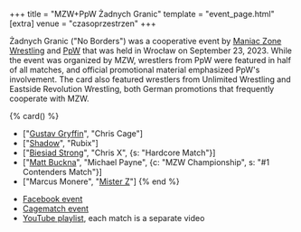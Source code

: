 +++
title = "MZW+PpW Żadnych Granic"
template = "event_page.html"
[extra]
venue = "czasoprzestrzen"
+++


Żadnych Granic ("No Borders") was a cooperative event by [Maniac Zone Wrestling](@/o/mzw.md) and [PpW](@/o/ppw.md) that was held in Wrocław on September 23, 2023. While the event was organized by MZW, wrestlers from PpW were featured in half of all matches, and official promotional material emphasized PpW's involvement. The card also featured wrestlers from Unlimited Wrestling and Eastside Revolution Wrestling, both German promotions that frequently cooperate with MZW.

{% card() %}
- ["[Gustav Gryffin](@/w/gustav-gryffin.md)", "Chris Cage"]
- ["[Shadow](@/w/shadow.md)", "Rubix"]
- ["[Biesiad Strong](@/w/biesiad.md)", "Chris X", {s: "Hardcore Match"}]
- ["[Matt Buckna](@/w/matt-buckna.md)", "Michael Payne", {c: "MZW Championship", s: "#1
      Contenders Match"}]
- ["Marcus Monere", "[Mister Z](@/w/mister-z.md)"]
{% end %}

* [Facebook event](https://www.facebook.com/events/1031532237862352)
* [Cagematch event](https://www.cagematch.net/?id=1&nr=375104)
* [YouTube playlist](https://youtube.com/playlist?list=PL9jkhNR2Sx8ge-csZg10eYBYqmmANbvAK&si=SvGUMIDMmxBnxnjJ), each match is a separate video
